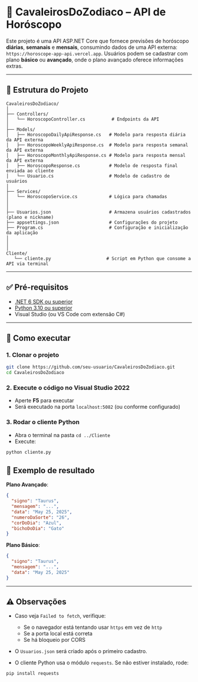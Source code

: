 # 🔮 CavaleirosDoZodiaco – API de Horóscopo

Este projeto é uma API ASP.NET Core que fornece previsões de horóscopo **diárias**, **semanais** e **mensais**, consumindo dados de uma API externa: `https://horoscope-app-api.vercel.app`. Usuários podem se cadastrar com plano **básico** ou **avançado**, onde o plano avançado oferece informações extras.

---

## 🧩 Estrutura do Projeto

```
CavaleirosDoZodiaco/
│
├── Controllers/
│   └── HoroscopoController.cs          # Endpoints da API
│
├── Models/
│   ├── HoroscopoDailyApiResponse.cs   # Modelo para resposta diária da API externa
│   ├── HoroscopoWeeklyApiResponse.cs  # Modelo para resposta semanal da API externa
│   ├── HoroscopoMonthlyApiResponse.cs # Modelo para resposta mensal da API externa
│   ├── HoroscopoResponse.cs           # Modelo de resposta final enviada ao cliente
│   └── Usuario.cs                     # Modelo de cadastro de usuários
│
├── Services/
│   └── HoroscopoService.cs            # Lógica para chamadas
│
│
├── Usuarios.json                      # Armazena usuários cadastrados (plano e nickname)
├── appsettings.json                   # Configurações do projeto
├── Program.cs                         # Configuração e inicialização da aplicação
│
│
│
Cliente/
   └── cliente.py                     # Script em Python que consome a API via terminal
```

---

## ✅ Pré-requisitos

- [.NET 6 SDK ou superior](https://dotnet.microsoft.com/en-us/download)
- [Python 3.10 ou superior](https://www.python.org/downloads/)
- Visual Studio (ou VS Code com extensão C#)

---

## 🚀 Como executar

### 1. Clonar o projeto

```bash
git clone https://github.com/seu-usuario/CavaleirosDoZodiaco.git
cd CavaleirosDoZodiaco
```

### 2. Execute o código no Visual Studio 2022

- Aperte **F5** para executar
- Será executado na porta `localhost:5082` (ou conforme configurado)

### 3. Rodar o cliente Python

- Abra o terminal na pasta `cd ../Cliente`
- Execute:
```bash
python cliente.py
```

## 📄 Exemplo de resultado

**Plano Avançado**:

```json
{
  "signo": "Taurus",
  "mensagem": "...",
  "data": "May 25, 2025",
  "numeroDaSorte": "26",
  "corDoDia": "Azul",
  "bichoDoDia": "Gato"
}
```

**Plano Básico**:

```json
{
  "signo": "Taurus",
  "mensagem": "...",
  "data": "May 25, 2025"
}
```

---

## ⚠️ Observações

- Caso veja `Failed to fetch`, verifique:
  - Se o navegador está tentando usar `https` em vez de `http`
  - Se a porta local está correta
  - Se há bloqueio por CORS

- O `Usuarios.json` será criado após o primeiro cadastro.
- O cliente Python usa o módulo `requests`. Se não estiver instalado, rode:
```bash
pip install requests
```
